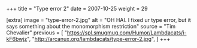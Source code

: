 +++
title = "Type error 2"
date = 2007-10-25
weight = 29

[extra]
image = "type-error-2.jpg"
alt = "OH HAI. I fixed ur type error, but it says something about the monomorphism restriction"
source = "Tim Chevalier"
previous = [
  "https://spl.smugmug.com/Humor/Lambdacats/i-kF6bwjz",
  "http://arcanux.org/lambdacats/type-error-2.jpg",
]
+++
